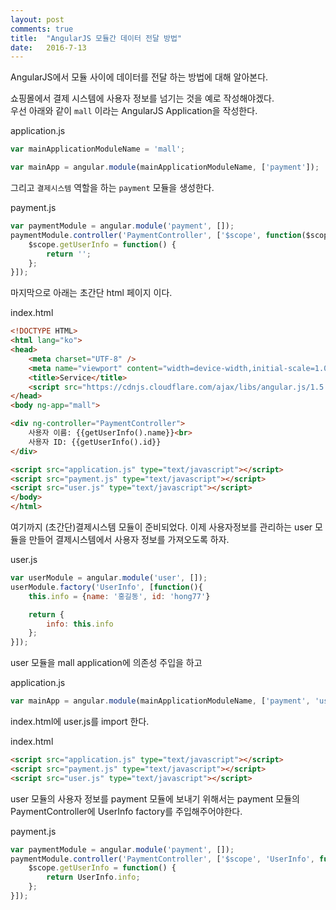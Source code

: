 ```yaml
---
layout: post
comments: true
title:  "AngularJS 모듈간 데이터 전달 방법"
date:   2016-7-13
---
```


<p>AngularJS에서 모듈 사이에 데이터를 전달 하는 방법에 대해 알아본다.</p>

쇼핑몰에서 결제 시스템에 사용자 정보를 넘기는 것을 예로 작성해야겠다.<br>
우선 아래와 같이 `mall` 이라는 AngularJS Application을 작성한다.

application.js

```javascript
var mainApplicationModuleName = 'mall';

var mainApp = angular.module(mainApplicationModuleName, ['payment']);
```

그리고 `결제시스템` 역할을 하는 `payment` 모듈을 생성한다.<br>

payment.js

```javascript
var paymentModule = angular.module('payment', []);
paymentModule.controller('PaymentController', ['$scope', function($scope){
	$scope.getUserInfo = function() {
		return '';
	};
}]);
```

마지막으로 아래는 초간단 html 페이지 이다.<br>

index.html

```html
<!DOCTYPE HTML>
<html lang="ko">
<head>
	<meta charset="UTF-8" />
	<meta name="viewport" content="width=device-width,initial-scale=1.0,user-scalable=no" />
	<title>Service</title>
	<script src="https://cdnjs.cloudflare.com/ajax/libs/angular.js/1.5.7/angular.js" type="text/javascript"></script>
</head>
<body ng-app="mall">

<div ng-controller="PaymentController">
	사용자 이름: {{getUserInfo().name}}<br>
	사용자 ID: {{getUserInfo().id}}
</div>

<script src="application.js" type="text/javascript"></script>
<script src="payment.js" type="text/javascript"></script>
<script src="user.js" type="text/javascript"></script>
</body>
</html>
```
여기까지 (초간단)결제시스템 모듈이 준비되었다.
이제 사용자정보를 관리하는 user 모듈을 만들어 결제시스템에서 사용자 정보를 가져오도록 하자.<br>

user.js

```javascript
var userModule = angular.module('user', []);
userModule.factory('UserInfo', [function(){
	this.info = {name: '홍길동', id: 'hong77'}

	return {
		info: this.info
	};
}]);
```

user 모듈을 mall application에 의존성 주입을 하고<br>

application.js

```javascript
var mainApp = angular.module(mainApplicationModuleName, ['payment', 'user']);
```

index.html에 user.js를 import 한다.

index.html

```html
<script src="application.js" type="text/javascript"></script>
<script src="payment.js" type="text/javascript"></script>
<script src="user.js" type="text/javascript"></script>
```

user 모듈의 사용자 정보를 payment 모듈에 보내기 위해서는 payment 모듈의 PaymentController에 UserInfo factory를 주입해주어야한다.<br>

payment.js

```javascript
var paymentModule = angular.module('payment', []);
paymentModule.controller('PaymentController', ['$scope', 'UserInfo', function($scope, UserInfo){
	$scope.getUserInfo = function() {
		return UserInfo.info;
	};
}]);
```

